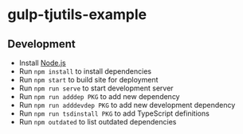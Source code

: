 gulp-tjutils-example
====================

Development
-----------

* Install [Node.js](https://nodejs.org/)
* Run `npm install` to install dependencies
* Run `npm start` to build site for deployment
* Run `npm run serve` to start development server
* Run `npm run adddep PKG` to add new dependency
* Run `npm run adddevdep PKG` to add new development dependency
* Run `npm run tsdinstall PKG` to add TypeScript definitions
* Run `npm outdated` to list outdated dependencies
